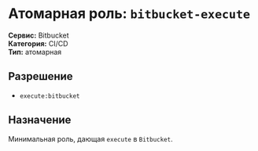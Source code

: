 # Атомарная роль: `bitbucket-execute`

**Сервис:** Bitbucket  
**Категория:** CI/CD  
**Тип:** атомарная

## Разрешение
- `execute:bitbucket`

## Назначение
Минимальная роль, дающая `execute` в `Bitbucket`.
